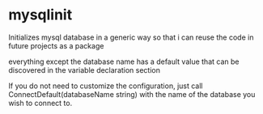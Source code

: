# mysqlinit
Initializes mysql database in a generic way so that i can reuse the code in future projects as a package

everything except the database name has a default value that can be discovered in the variable
declaration section

If you do not need to customize the configuration, just call ConnectDefault(databaseName string) with
the name of the database you wish to connect to.